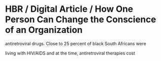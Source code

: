 # HBR / Digital Article / How One Person Can Change the Conscience of an Organization

antiretroviral drugs. Close to 25 percent of black South Africans were

living with HIV/AIDS and at the time, antiretroviral therapies cost